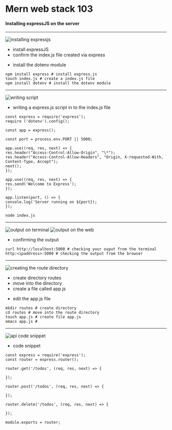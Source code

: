 # Mern web stack 103

#### Installing expressJS on the server
---
![installing expressjs](https://github.com/user-attachments/assets/98ce9fb5-872b-4bba-8464-1f92878e3687)

+ install expressJS
+ confirm the index.js file created via express
* install the dotenv module
```
npm install express # install express.js
touch index.js # create a index.js file
npm install dotenv # install the dotenv module
```
---
![writing script](https://github.com/user-attachments/assets/dfeeab46-e74e-4976-ba6c-74c68d8e3750)

* writing a express.js script in to the index.js file
```
const express = require('express');
require ('dotenv').config();

const app = express();

const port = process.env.PORT || 5000;

app.use((req, res, next) => {
res.header("Access-Control-Allow-Origin", "\*");
res.header("Access-Control-Allow-Headers", "Origin, X-requested-With, Content-Type, Accept");
next();
});

app.use((req, res, next) => {
res.send('Welcome to Express');
});

app.listen(port, () => {
console.log('Server running on ${port});
});

node index.js
```

---
![output on terminal](https://github.com/user-attachments/assets/c605a2eb-e7a2-4332-b56f-342bf8863a6a)
![output on the web](https://github.com/user-attachments/assets/82ef2873-b338-414d-a58b-c852e63417b6)

+ confirming the output 
```
curl http://localhost:5000 # checking your ouput from the terminal
http:<ipaddress>:5000 # checking the output from the browser
```

---
![creating the route directory](https://github.com/user-attachments/assets/23e07401-9728-4353-b265-e5c072b75521)

* create directory routes
* move into the directory
* create a file called app.js
+ edit the app.js file
```
mkdir routes # create directory
cd routes # move into the route directory
touch app.js # create file app.js
emacs app.js #
```
---
![api code snippet](https://github.com/user-attachments/assets/e05b017b-91c4-4d1f-a53d-d35ce6074e9d)
* code snippet
```
const express = require('express');
const router = express.router();

router.get('/todos', (req, res, next) => {

});

router.post('/todos', (req, res, next) => {

});

router.delete('/todos', (req, res, next) => {

});

module.exports = router;
```

